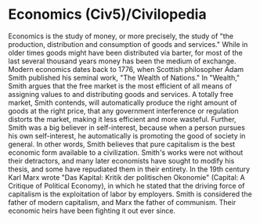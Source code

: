 # Economics (Civ5)/Civilopedia

Economics is the study of money, or more precisely, the study of "the production, distribution and consumption of goods and services." While in older times goods might have been distributed via barter, for most of the last several thousand years money has been the medium of exchange.
Modern economics dates back to 1776, when Scottish philosopher Adam Smith published his seminal work, "The Wealth of Nations." In "Wealth," Smith argues that the free market is the most efficient of all means of assigning values to and distributing goods and services. A totally free market, Smith contends, will automatically produce the right amount of goods at the right price, that any government interference or regulation distorts the market, making it less efficient and more wasteful. Further, Smith was a big believer in self-interest, because when a person pursues his own self-interest, he automatically is promoting the good of society in general. In other words, Smith believes that pure capitalism is the best economic form available to a civilization.
Smith's works were not without their detractors, and many later economists have sought to modify his thesis, and some have repudiated them in their entirety. In the 19th century Karl Marx wrote "Das Kapital: Kritik der politischen Okonomie" (Capital: A Critique of Political Economy), in which he stated that the driving force of capitalism is the exploitation of labor by employers.
Smith is considered the father of modern capitalism, and Marx the father of communism. Their economic heirs have been fighting it out ever since.